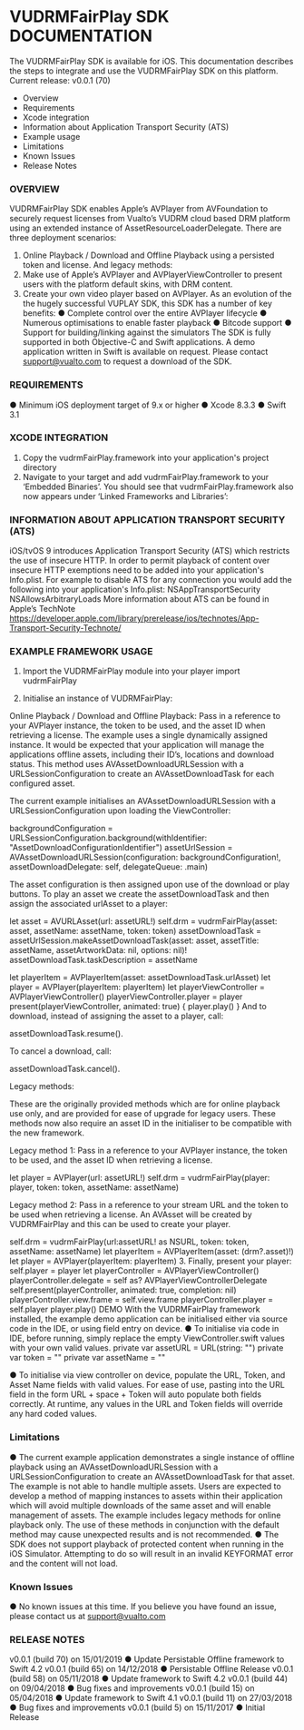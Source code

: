 # VUDRMFairPlay SDK DOCUMENTATION #

The VUDRMFairPlay SDK is available for iOS. This documentation describes the steps to integrate and use the VUDRMFairPlay SDK on this platform. 
Current release: v0.0.1 (70)

* Overview 
* Requirements 
* Xcode integration 
* Information about Application Transport Security (ATS) 
* Example usage 
* Limitations 
* Known Issues 
* Release Notes

### OVERVIEW ###

VUDRMFairPlay SDK enables Apple’s AVPlayer from AVFoundation to securely request licenses from Vualto’s VUDRM cloud based DRM platform using an extended instance of AssetResourceLoaderDelegate.
There are three deployment scenarios:
1. 	Online Playback / Download and Offline Playback using a persisted token and license.
And legacy methods:
2. 	Make use of Apple’s AVPlayer and AVPlayerViewController to present users with the platform 
default skins, with DRM content.
3. 	Create your own video player based on AVPlayer. 
As an evolution of the the hugely successful VUPLAY SDK, this SDK has a number of key benefits: 
● Complete control over the entire AVPlayer lifecycle 
● Numerous optimisations to enable faster playback 
● Bitcode support 
● Support for building/linking against the simulators 
The SDK is fully supported in both Objective-C and Swift applications. A demo application written in Swift is available on request. 
Please contact support@vualto.com to request a download of the SDK.

### REQUIREMENTS ###

● Minimum iOS deployment target of 9.x or higher 
● Xcode 8.3.3 
● Swift 3.1 

### XCODE INTEGRATION ###

1. Copy the vudrmFairPlay.framework into your application's project directory 
2. Navigate to your target and add vudrmFairPlay.framework to your ‘Embedded Binaries’. You should see that vudrmFairPlay.framework also now appears under ‘Linked Frameworks and Libraries’: 

### INFORMATION ABOUT APPLICATION TRANSPORT SECURITY (ATS) ### 
iOS/tvOS 9 introduces Application Transport Security (ATS) which restricts the use of insecure HTTP. 
In order to permit playback of content over insecure HTTP exemptions need to be added into your application's Info.plist. For example to disable ATS for any connection you would add the following into your application's Info.plist: 
<dict> 
<key>NSAppTransportSecurity</key> <dict> 
<key>NSAllowsArbitraryLoads</key> <true/>
</dict> 
</dict> 
More information about ATS can be found in Apple’s TechNote https://developer.apple.com/library/prerelease/ios/technotes/App-Transport-Security-Technote/ 

### EXAMPLE FRAMEWORK USAGE ### 

1. Import the VUDRMFairPlay module into your player import vudrmFairPlay 

2. Initialise an instance of VUDRMFairPlay:

Online Playback / Download and Offline Playback: 
Pass in a reference to your AVPlayer instance, the token to be used, and the asset ID when retrieving a license. 
The example uses a single dynamically assigned instance. It would be expected that your application will manage the applications offline assets, including their ID’s, locations and download status. This method uses AVAssetDownloadURLSession with a URLSessionConfiguration to create an AVAssetDownloadTask for each configured asset.
 
The current example initialises an AVAssetDownloadURLSession with a URLSessionConfiguration upon
loading the ViewController:
 
backgroundConfiguration = URLSessionConfiguration.background(withIdentifier: "AssetDownloadConfigurationIdentifier")
        	assetUrlSession = AVAssetDownloadURLSession(configuration: backgroundConfiguration!,
assetDownloadDelegate: self, delegateQueue: .main)
 
The asset configuration is then assigned upon use of the download or
play buttons. To play an asset we create the assetDownloadTask and then assign the associated urlAsset to a player:
 
let asset = AVURLAsset(url: assetURL!)
self.drm = vudrmFairPlay(asset: asset, assetName: assetName, token: token)
               assetDownloadTask = assetUrlSession.makeAssetDownloadTask(asset: asset, assetTitle: assetName,
assetArtworkData: nil, options: nil)!
assetDownloadTask.taskDescription = assetName
 
let playerItem = AVPlayerItem(asset: assetDownloadTask.urlAsset)
       	let player = AVPlayer(playerItem: playerItem)
       	let playerViewController = AVPlayerViewController()
       	playerViewController.player = player
       	present(playerViewController, animated: true) {
player.play()
}
And to download, instead of assigning the asset to a player, call:
 
assetDownloadTask.resume().
 
To cancel a download, call:
 
assetDownloadTask.cancel().
 
 
Legacy methods:
 
These are the originally provided methods which are for online playback use only, and are provided for ease of upgrade for legacy users. These methods now also require an asset ID in the initialiser to be compatible with the new framework.
 
Legacy method 1: Pass in a reference to your AVPlayer instance, the token to be used, and the asset ID when retrieving a license. 
 
let player = AVPlayer(url: assetURL!)
self.drm = vudrmFairPlay(player: player, token: token, assetName: assetName)
            
Legacy method 2: Pass in a reference to your stream URL and the token to be used when retrieving a license. An AVAsset will be created by VUDRMFairPlay and this can be used to create your player. 
 
self.drm = vudrmFairPlay(url:assetURL! as NSURL, token: token, assetName: assetName)
let playerItem = AVPlayerItem(asset: (drm?.asset)!)
let player = AVPlayer(playerItem: playerItem) 
3. Finally, present your player: 
self.player = player let playerController = AVPlayerViewController() playerController.delegate = self as? AVPlayerViewControllerDelegate self.present(playerController, animated: true, completion: nil) playerController.view.frame = self.view.frame playerController.player = self.player player.play() 
DEMO 
With the VUDRMFairPlay framework installed, the example demo application can be initialised either via source code in the IDE, or using field entry on device.
● To initialise via code in IDE, before running, simply replace the empty ViewController.swift values with your own valid values.
private var assetURL = URL(string: "")
    		private var token = ""
   		private var assetName = ""
 
● To initialise via view controller on device, populate the URL, Token, and Asset Name fields with valid values. For ease of use, pasting into the URL field in the form URL + space + Token will auto populate both fields correctly. At runtime, any values in the URL and Token fields will override any hard coded values. 

### Limitations ###

● The current example application demonstrates a single instance of offline playback using an AVAssetDownloadURLSession with a URLSessionConfiguration to create an AVAssetDownloadTask for that asset. The example is not able to handle multiple assets. Users are expected to develop a method of mapping instances to assets within their application which will avoid multiple downloads of the same asset and will enable management of assets.
The example includes legacy methods for online playback only. The use of these methods in conjunction with the default method may cause unexpected results and is not recommended. 
● The SDK does not support playback of protected content when running in the iOS Simulator. Attempting to do so will result in an invalid KEYFORMAT error and the content will not load. 

### Known Issues ###

● No known issues at this time. If you believe you have found an issue, please contact us at support@vualto.com 

### RELEASE NOTES ###

v0.0.1 (build 70) on 15/01/2019 
● Update Persistable Offline framework to Swift 4.2
v0.0.1 (build 65) on 14/12/2018 
● Persistable Offline  Release
v0.0.1 (build 58) on 05/11/2018
● Update framework to Swift 4.2
v0.0.1 (build 44) on 09/04/2018
● Bug fixes and improvements
v0.0.1 (build 15) on 05/04/2018
● Update framework to Swift 4.1
v0.0.1 (build 11) on 27/03/2018
● Bug fixes and improvements
v0.0.1 (build 5) on 15/11/2017 
● Initial Release
